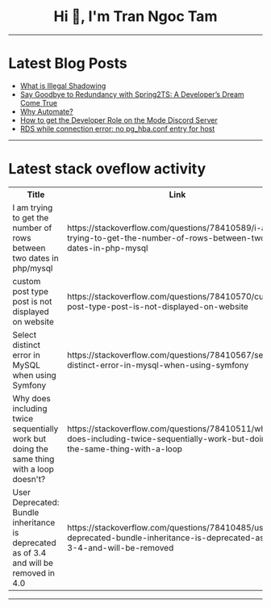 <h1 align="center">Hi 👋, I'm Tran Ngoc Tam</h1>

---

# Latest Blog Posts 
<!-- BLOG-POST-LIST:START -->
- [What is Illegal Shadowing](https://dev.to/biplavmz/what-is-illegal-shadowing-1kek)
- [Say Goodbye to Redundancy with Spring2TS: A Developer’s Dream Come True](https://dev.to/thomasberrens/say-goodbye-to-redundancy-with-spring2ts-a-developers-dream-come-true-522a)
- [Why Automate?](https://dev.to/grayside/why-automate-1fac)
- [How to get the Developer Role on the Mode Discord Server](https://dev.to/modenetwork/how-to-get-the-developer-role-on-the-mode-discord-server-30pk)
- [RDS while connection error: no pg_hba.conf entry for host](https://dev.to/letsworktogether/rds-while-connection-error-no-pghbaconf-entry-for-host-36l8)
<!-- BLOG-POST-LIST:END -->

---

# Latest stack oveflow activity
<table>
  <tr><th>Title</th><th>Link</th></tr>
  <!-- STACKOVERFLOW:START --><tr><td>I am trying to get the number of rows between two dates in php/mysql</td><td>https://stackoverflow.com/questions/78410589/i-am-trying-to-get-the-number-of-rows-between-two-dates-in-php-mysql</td></tr><tr><td>custom post type post is not displayed on website</td><td>https://stackoverflow.com/questions/78410570/custom-post-type-post-is-not-displayed-on-website</td></tr><tr><td>Select distinct error in MySQL when using Symfony</td><td>https://stackoverflow.com/questions/78410567/select-distinct-error-in-mysql-when-using-symfony</td></tr><tr><td>Why does including twice sequentially work but doing the same thing with a loop doesn&#39;t?</td><td>https://stackoverflow.com/questions/78410511/why-does-including-twice-sequentially-work-but-doing-the-same-thing-with-a-loop</td></tr><tr><td>User Deprecated: Bundle inheritance is deprecated as of 3.4 and will be removed in 4.0</td><td>https://stackoverflow.com/questions/78410485/user-deprecated-bundle-inheritance-is-deprecated-as-of-3-4-and-will-be-removed</td></tr><!-- STACKOVERFLOW:END -->
</table>

---



